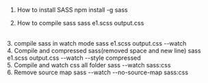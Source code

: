 1. How to install SASS
    npm install -g sass

2. How to compile sass
    sass e1.scss output.css
<br>
3. compile sass in watch mode
    sass e1.scss output.css --watch
<br>
4. Compile and compressed sass(removed space and new line)
    sass e1.scss output.css --watch --style compressed
<br>
5. Compile and watch css all folder 
    sass --watch sass:css
<br>
6. Remove source map
    sass --watch --no-source-map sass:css     